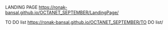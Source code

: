 LANDING PAGE
https://ronak-bansal.github.io/OCTANET_SEPTEMBER/LandingPage/

TO DO list
https://ronak-bansal.github.io/OCTANET_SEPTEMBER/TO DO list/
